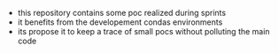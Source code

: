 * this repository contains some poc realized during sprints
* it benefits from the developement condas environments
* its propose it to keep a trace of small pocs without polluting the main code
